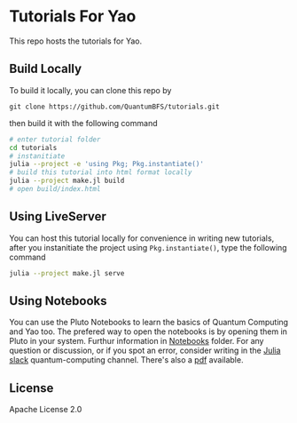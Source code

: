 # Tutorials For Yao

This repo hosts the tutorials for Yao.

## Build Locally

To build it locally, you can clone this repo by

```
git clone https://github.com/QuantumBFS/tutorials.git
```

then build it with the following command

```sh
# enter tutorial folder
cd tutorials
# instanitiate
julia --project -e 'using Pkg; Pkg.instantiate()'
# build this tutorial into html format locally
julia --project make.jl build
# open build/index.html
```

## Using LiveServer

You can host this tutorial locally for convenience in writing new tutorials, after you
instanitiate the project using `Pkg.instantiate()`, type the following command

```sh
julia --project make.jl serve
```

## Using Notebooks

You can use the Pluto Notebooks to learn the basics of Quantum Computing and Yao too. The prefered way to open the notebooks is by opening them in Pluto in your system. Furthur information in [Notebooks](https://github.com/QuantumBFS/tutorials/tree/master/Notebooks) folder.
For any question or discussion, or if you spot an error, consider writing in the [Julia slack](https://julialang.org/slack/) quantum-computing channel. There's also a [pdf](https://github.com/QuantumBFS/tutorials/raw/master/Notebooks/pdf/QCTutorial.pdf) available.

## License

Apache License 2.0
